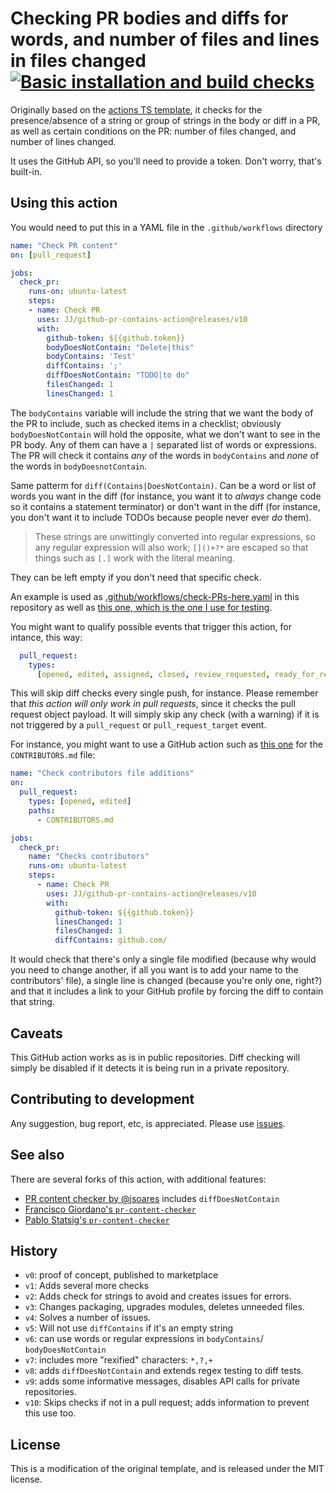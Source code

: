 # Checking PR bodies and diffs for words, and number of files and lines in files changed [![Basic installation and build checks](https://github.com/JJ/github-pr-contains-action/actions/workflows/checkin.yml/badge.svg)](https://github.com/JJ/github-pr-contains-action/actions/workflows/checkin.yml)

Originally based on the [actions TS template](https://github.com/actions/typescript-template), it checks for the presence/absence of a string or group of strings in the body or diff in a PR, as well as certain conditions on the PR: number of files changed, and number of lines changed.

It uses the GitHub API, so you'll need to provide a token. Don't worry, that's built-in.

## Using this action

You would need to put this in a YAML file in the `.github/workflows` directory

```yaml
name: "Check PR content"
on: [pull_request]

jobs:
  check_pr:
    runs-on: ubuntu-latest
    steps:
    - name: Check PR
      uses: JJ/github-pr-contains-action@releases/v10
      with:
        github-token: ${{github.token}}
        bodyDoesNotContain: "Delete|this"
        bodyContains: 'Test'
        diffContains: ';'
        diffDoesNotContain: "TODO|to do"
        filesChanged: 1
        linesChanged: 1
```

The `bodyContains` variable will include the string that we want the body of the PR to include, such as checked items in a checklist; obviously `bodyDoesNotContain` will hold the opposite, what we don't want to see in the PR body. Any of them can have a `|` separated list of words or expressions. The PR will check it contains _any_ of the words in `bodyContains` and _none_ of the words in `bodyDoesnotContain`.

Same patterm for `diff(Contains|DoesNotContain)`. Can be a word or list of words you want in the diff (for instance, you want it to _always_ change code so it contains a statement terminator) or don't want in the diff (for instance, you don't want it to include TODOs because people never ever _do_ them).

> These strings are unwittingly converted into regular expressions, so any regular expression will also work; `[]()+?*` are escaped so that things such as `[.]` work with the literal meaning.

They can be left empty if you don't need that specific check.

An example is used as [.github/workflows/check-PRs-here.yaml](.github/workflows/check-PRs-here.yaml) in this repository as well as [this one, which is the one I use for testing](.github/workflows/pr.yaml).

You might want to qualify possible events that trigger this action, for intance, this way:

```yaml
  pull_request:
    types:
      [opened, edited, assigned, closed, review_requested, ready_for_review]
```

This will skip diff checks every single push, for instance. Please remember that _this action will only work in pull requests_, since it checks the pull request object payload. It will simply skip any check (with a warning) if it is not triggered by a `pull_request` or `pull_request_target` event.

For instance, you might want to use a GitHub action such as [this one](.github/workflows/contributors.yaml) for the `CONTRIBUTORS.md` file:

``` yaml
name: "Check contributors file additions"
on:
  pull_request:
    types: [opened, edited]
    paths:
      - CONTRIBUTORS.md

jobs:
  check_pr:
    name: "Checks contributors"
    runs-on: ubuntu-latest
    steps:
      - name: Check PR
        uses: JJ/github-pr-contains-action@releases/v10
        with:
          github-token: ${{github.token}}
          linesChanged: 1
          filesChanged: 1
          diffContains: github.com/
```

It would check that there's only a single file modified (because why would you need to change another, if all you want is to add your name to the contributors' file), a single line is changed (because you're only one, right?) and that it includes a link to your GitHub profile by forcing the diff to contain that string.

## Caveats

This GitHub action works as is in public repositories. Diff checking will simply be disabled if it detects it is being run in a private repository.

## Contributing to development

Any suggestion, bug report, etc, is appreciated. Please use [issues](https://github.com/JJ/github-pr-contains-action/issues).

## See also

There are several forks of this action, with additional features:

- [PR content checker by @jsoares](https://github.com/jsoares/gh-pr-content-checker/) includes `diffDoesNotContain`
- [Francisco Giordano's `pr-content-checker`](https://github.com/francesco-giordano/gh-pr-content-checker)
- [Pablo Statsig's `pr-content-checker`](https://github.com/pablo-statsig/gh-pr-content-checker/)

## History

- `v0`: proof of concept, published to marketplace
- `v1`: Adds several more checks
- `v2`: Adds check for strings to avoid and creates issues for errors.
- `v3`: Changes packaging, upgrades modules, deletes unneeded files.
- `v4`: Solves a number of issues.
- `v5`: Will not use `diffContains` if it's an empty string
- `v6`: can use words or regular expressions in `bodyContains`/ `bodyDoesNotContain`
- `v7`: includes more "rexified" characters: `*,?,+`
- `v8`: adds `diffDoesNotContain` and extends regex testing to diff tests.
- `v9`: adds some informative messages, disables API calls for private repositories.
- `v10`: Skips checks if not in a pull request; adds information to prevent this use too.

## License

This is a modification of the original template, and is released under
the MIT license.
